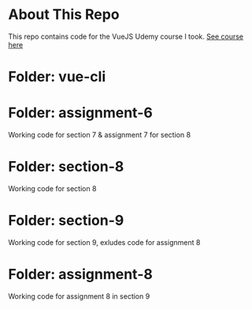 # About This Repo
This repo contains code for the VueJS Udemy course I took.
[See course here](https://www.udemy.com/vuejs-2-the-complete-guide/learn/v4/ "VueJS COurse on Udemy")

# Folder: vue-cli

# Folder: assignment-6
Working code for section 7 & assignment 7 for section 8

# Folder: section-8
Working code for section 8

# Folder: section-9
Working code for section 9, exludes code for assignment 8

# Folder: assignment-8
Working code for assignment 8 in section 9